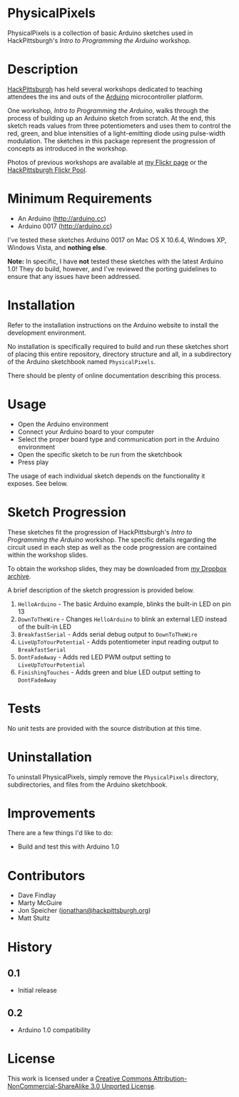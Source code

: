 PhysicalPixels
==============

PhysicalPixels is a collection of basic Arduino sketches used in HackPittsburgh's *Intro to
Programming the Arduino* workshop.

Description
===========

[HackPittsburgh](http://www.hackpittsburgh.org) has held several workshops dedicated to teaching
attendees the ins and outs of the [Arduino](http://www.arduino.cc) microcontroller platform.

One workshop, *Intro to Programming the Arduino*, walks through the process of building up an
Arduino sketch from scratch. At the end, this sketch reads values from three potentiometers and
uses them to control the red, green, and blue intensities of a light-emitting diode using
pulse-width modulation. The sketches in this package represent the progression of concepts as
introduced in the workshop.

Photos of previous workshops are available at [my Flickr page](http://www.flickr.com/photos/jonspeicher/sets/72157623006531313) or the
[HackPittsburgh Flickr Pool](http://www.flickr.com/groups/hackpgh).

Minimum Requirements
====================

* An Arduino (http://arduino.cc)
* Arduino 0017 (http://arduino.cc)

I've tested these sketches Arduino 0017 on Mac OS X 10.6.4, Windows XP, Windows Vista, and **nothing
else**.

**Note:** In specific, I have **not** tested these sketches with the latest Arduino 1.0! They do
build, however, and I've reviewed the porting guidelines to ensure that any issues have been
addressed.

Installation
============

Refer to the installation instructions on the Arduino website to install the development
environment.

No installation is specifically required to build and run these sketches short of placing this
entire repository, directory structure and all, in a subdirectory of the Arduino sketchbook named
`PhysicalPixels`.

There should be plenty of online documentation describing this process.

Usage
=====

* Open the Arduino environment
* Connect your Arduino board to your computer
* Select the proper board type and communication port in the Arduino environment
* Open the specific sketch to be run from the sketchbook
* Press play

The usage of each individual sketch depends on the functionality it exposes. See below.

Sketch Progression
==================

These sketches fit the progression of HackPittsburgh's *Intro to Programming the Arduino* workshop. The specific details regarding the circuit used in each step
as well as the code progression are contained within the workshop slides.

To obtain the workshop slides, they may be downloaded from [my Dropbox archive](https://www.dropbox.com/s/msa3t6lobm4wxts/hackpgh-intro-to-programming-arduino.zip?dl=1).

A brief description of the sketch progression is provided below.

1. `HelloArduino` - The basic Arduino example, blinks the built-in LED on pin 13
2. `DownToTheWire` - Changes `HelloArduino` to blink an external LED instead of the built-in LED
3. `BreakfastSerial` - Adds serial debug output to `DownToTheWire`
4. `LiveUpToYourPotential` - Adds potentiometer input reading output to `BreakfastSerial`
5. `DontFadeAway` - Adds red LED PWM output setting to `LiveUpToYourPotential`
6. `FinishingTouches` - Adds green and blue LED output setting to `DontFadeAway`

Tests
=====

No unit tests are provided with the source distribution at this time.

Uninstallation
==============

To uninstall PhysicalPixels, simply remove the `PhysicalPixels` directory, subdirectories, and files
from the Arduino sketchbook.

Improvements
============

There are a few things I'd like to do:

* Build and test this with Arduino 1.0

Contributors
============

* Dave Findlay
* Marty McGuire
* Jon Speicher ([jonathan@hackpittsburgh.org](mailto:jonathan@hackpittsburgh.org))
* Matt Stultz

History
=======

0.1
---

* Initial release

0.2
---

* Arduino 1.0 compatibility

License
=======

This work is licensed under a [Creative Commons Attribution-NonCommercial-ShareAlike 3.0 Unported License](http://creativecommons.org/licenses/by-nc-sa/3.0).
